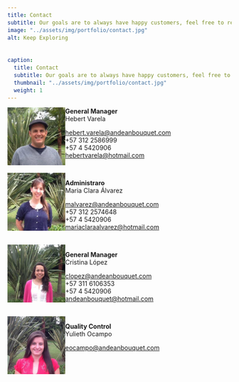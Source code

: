 ```yaml
---
title: Contact
subtitle: Our goals are to always have happy customers, feel free to reach out to us!
image: "../assets/img/portfolio/contact.jpg"
alt: Keep Exploring


caption: 
  title: Contact
  subtitle: Our goals are to always have happy customers, feel free to reach out to us!
  thumbnail: "../assets/img/portfolio/contact.jpg"
  weight: 1
---
```


<img style="float: left;" src="../assets/img/team/hebert.jpg" style="float:left;width:200px;height:200px;margin-right:20px;">

**General Manager**  <br>
Hebert Varela 

<i class="fa fa-envelope" aria-hidden="true"></i> hebert.varela@andeanbouquet.com <br>
<i class="fas fa-mobile"></i> +57 312 2586999 <br>
<i class="fas fa-phone"></i> +57 4 5420906 <br>
<i class="fab fa-skype"></i> hebertvarela@hotmail.com <br>

<br>

<img style="float: left;" src="../assets/img/team/maria.jpg" style="float:left;width:200px;height:200px;margin-right:20px;">

**Administraro**  <br>
Maria Clara Álvarez

<i class="fa fa-envelope" aria-hidden="true"></i> malvarez@andeanbouquet.com <br>
<i class="fas fa-mobile"></i>  +57 312 2574648 <br>
<i class="fas fa-phone"></i> +57 4 5420906 <br>
<i class="fab fa-skype"></i>  mariaclaraalvarez@hotmail.com <br>

<br>

<img style="float: left;" src="../assets/img/team/cristina.jpg" style="float:left;width:200px;height:200px;margin-right:20px;">

**General Manager**  <br>
Cristina López 

<i class="fa fa-envelope" aria-hidden="true"></i> clopez@andeanbouquet.com <br>
<i class="fas fa-mobile"></i> +57 311 6106353 <br>
<i class="fas fa-phone"></i> +57 4 5420906 <br>
<i class="fab fa-skype"></i> andeanbouquet@hotmail.com <br>

<br>

<img style="float: left;" src="../assets/img/team/yulieth.jpg" style="float:left;width:200px;height:200px;margin-right:20px;">

**Quality Control**  <br>
Yulieth Ocampo 

<i class="fa fa-envelope" aria-hidden="true"></i> eocampo@andeanbouquet.com

<br>
<br>
